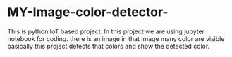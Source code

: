 # MY-Image-color-detector-
This is python IoT based project. In this project we are using jupyter notebook for coding. there is an image in that image many color are visible basically this project detects that colors and show the detected color.
